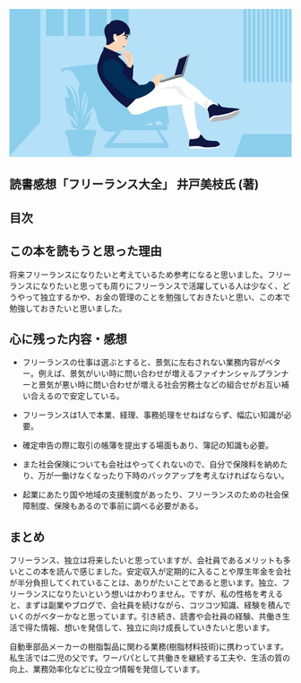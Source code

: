 [![見出し画像](%E8%AA%AD%E6%9B%B8%E6%84%9F%E6%83%B3%E3%80%8C%E3%83%95%E3%83%AA%E3%83%BC%E3%83%A9%E3%83%B3%E3%82%B9%E5%A4%A7%E5%85%A8%E3%80%8D%20%E4%BA%95%E6%88%B8%E7%BE%8E%E6%9E%9D%E6%B0%8F%20(%E8%91%97)%EF%BD%9C%E3%83%AF%E3%83%BC%E3%83%91%E3%83%91%E3%81%9F%E3%81%91%E3%81%97/rectangle_large_type_2_c0ff62140d35f41ee6863c5dcad4f388.png)](https://assets.st-note.com/production/uploads/images/129831372/rectangle_large_type_2_c0ff62140d35f41ee6863c5dcad4f388.png?width=2000&height=2000&fit=bounds&quality=85)

## 読書感想「フリーランス大全」 井戸美枝氏 (著)

## 目次

## この本を読もうと思った理由

将来フリーランスになりたいと考えているため参考になると思いました。フリーランスになりたいと思っても周りにフリーランスで活躍している人は少なく、どうやって独立するかや、お金の管理のことを勉強しておきたいと思い、この本で勉強しておきたいと思いました。

## 心に残った内容・感想

-   フリーランスの仕事は選ぶとすると、景気に左右されない業務内容がベター。例えば、景気がいい時に問い合わせが増えるファイナンシャルプランナーと景気が悪い時に問い合わせが増える社会労務士などの組合せがお互い補い合えるので安定している。
    
-   フリーランスは1人で本業、経理、事務処理をせねばならず、幅広い知識が必要。
    
-   確定申告の際に取引の帳簿を提出する場面もあり、簿記の知識も必要。
    
-   また社会保険についても会社はやってくれないので、自分で保険料を納めたり、万が一働けなくなったり下時のバックアップを考えなければならない。
    
-   起業にあたり国や地域の支援制度があったり、フリーランスのための社会保障制度、保険もあるので事前に調べる必要がある。
    

## まとめ

フリーランス、独立は将来したいと思っていますが、会社員であるメリットも多いとこの本を読んで感じました。安定収入が定期的に入ることや厚生年金を会社が半分負担してくれていることは、ありがたいことであると思います。独立、フリーランスになりたいという想いはかわりません。ですが、私の性格を考えると、まずは副業やブログで、会社員を続けながら、コツコツ知識、経験を積んでいくのがベターかなと思っています。引き続き、読書や会社員の経験、共働き生活で得た情報、想いを発信して、独立に向け成長していきたいと思います。

自動車部品メーカーの樹脂製品に関わる業務(樹脂材料技術)に携わっています。 私生活では二児の父です。ワーパパとして共働きを継続する工夫や、生活の質の向上、業務効率化などに役立つ情報を発信しています。